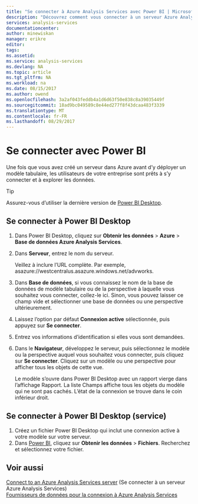 ```yaml
---
title: "Se connecter à Azure Analysis Services avec Power BI | Microsoft Docs"
description: "Découvrez comment vous connecter à un serveur Azure Analysis Services à l’aide de Power BI."
services: analysis-services
documentationcenter: 
author: minewiskan
manager: erikre
editor: 
tags: 
ms.assetid: 
ms.service: analysis-services
ms.devlang: NA
ms.topic: article
ms.tgt_pltfrm: NA
ms.workload: na
ms.date: 08/15/2017
ms.author: owend
ms.openlocfilehash: 3a2af043feddb4a1d6d63f50e838c8a39035449f
ms.sourcegitcommit: 18ad9bc049589c8e44ed277f8f43dcaa483f3339
ms.translationtype: MT
ms.contentlocale: fr-FR
ms.lasthandoff: 08/29/2017
---
```

# <a name="connect-with-power-bi"></a>Se connecter avec Power BI

Une fois que vous avez créé un serveur dans Azure avant d’y déployer un modèle tabulaire, les utilisateurs de votre entreprise sont prêts à s’y connecter et à explorer les données. 

> [!TIP]
> Assurez-vous d’utiliser la dernière version de [Power BI Desktop](https://powerbi.microsoft.com/desktop/).
> 
> 
  
## <a name="connect-in-power-bi-desktop"></a>Se connecter à Power BI Desktop

1. Dans Power BI Desktop, cliquez sur **Obtenir les données** > **Azure** > **Base de données Azure Analysis Services**.

2. Dans **Serveur**, entrez le nom du serveur. 
    
    Veillez à inclure l’URL complète. Par exemple, asazure://westcentralus.asazure.windows.net/advworks.

3. Dans **Base de données**, si vous connaissez le nom de la base de données de modèle tabulaire ou de la perspective à laquelle vous souhaitez vous connecter, collez-le ici. Sinon, vous pouvez laisser ce champ vide et sélectionner une base de données ou une perspective ultérieurement.

4. Laissez l’option par défaut **Connexion active** sélectionnée, puis appuyez sur **Se connecter**. 

5. Entrez vos informations d’identification si elles vous sont demandées. 

6. Dans le **Navigateur**, développez le serveur, puis sélectionnez le modèle ou la perspective auquel vous souhaitez vous connecter, puis cliquez sur **Se connecter**. Cliquez sur un modèle ou une perspective pour afficher tous les objets de cette vue.

    Le modèle s’ouvre dans Power BI Desktop avec un rapport vierge dans l’affichage Rapport. La liste Champs affiche tous les objets du modèle qui ne sont pas cachés. L’état de la connexion se trouve dans le coin inférieur droit.

## <a name="connect-in-power-bi-service"></a>Se connecter à Power BI Desktop (service)

1. Créez un fichier Power BI Desktop qui inclut une connexion active à votre modèle sur votre serveur.
2. Dans [Power BI](https://powerbi.microsoft.com), cliquez sur **Obtenir les données** > **Fichiers**. Recherchez et sélectionnez votre fichier.



## <a name="see-also"></a>Voir aussi
[Connect to an Azure Analysis Services server](analysis-services-connect.md)  (Se connecter à un serveur Azure Analysis Services)  
[Fournisseurs de données pour la connexion à Azure Analysis Services](analysis-services-data-providers.md)

